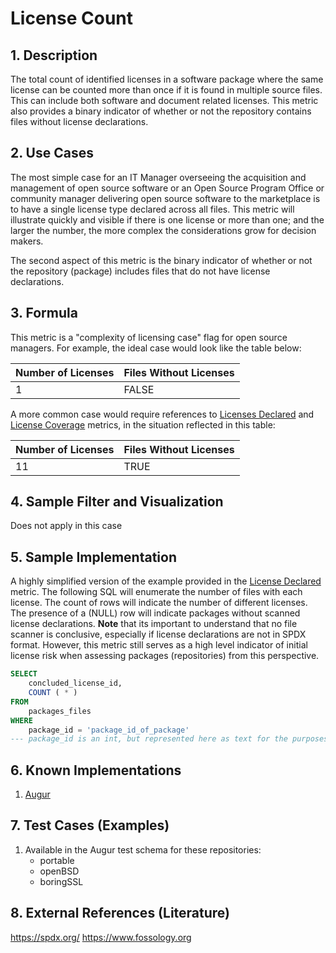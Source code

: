 # License Count

## 1. Description
The total count of identified licenses in a software package where the same license can be counted more than once if it is found in multiple source files. This can include both software and document related licenses. This metric also provides a binary indicator of whether or not the repository contains files without license declarations.  

## 2. Use Cases
The most simple case for an IT Manager overseeing the acquisition and management of open source software or an Open Source Program Office or community manager delivering open source software to the marketplace is to have a single license type declared across all files. This metric will illustrate quickly and visible if there is one license or more than one; and the larger the number, the more complex the considerations grow for decision makers.

The second aspect of this metric is the binary indicator of whether or not the repository (package) includes files that do not have license declarations.

## 3. Formula
This metric is a "complexity of licensing case" flag for open source managers. For example, the ideal case would look like the table below:

| Number of Licenses  | Files Without Licenses    |
| ------------- |-------------|
| 1      | FALSE |

A more common case would require references to [Licenses Declared](https://github.com/chaoss/wg-risk/blob/master/metrics/License_Declared.md) and [License Coverage](https://github.com/chaoss/wg-risk/blob/master/metrics/License_Coverage.md) metrics, in the situation reflected in this table:

| Number of Licenses  | Files Without Licenses    |
| ------------- |-------------|
| 11      | TRUE |

## 4. Sample Filter and Visualization
Does not apply in this case

## 5. Sample Implementation
A highly simplified version of the example provided in the [License Declared](https://github.com/chaoss/wg-risk/blob/master/metrics/License_Declared.md) metric. The following SQL will enumerate the number of files with each license. The count of rows will indicate the number of different licenses. The presence of a (NULL) row will indicate packages without scanned license declarations. **Note** that its important to understand that no file scanner is conclusive, especially if license declarations are not in SPDX format. However, this metric still serves as a  high level indicator of initial license risk when assessing packages (repositories) from this perspective.
```sql
SELECT
    concluded_license_id,
    COUNT ( * )
FROM
    packages_files
WHERE
    package_id = 'package_id_of_package'
--- package_id is an int, but represented here as text for the purposes of explaining the abstraction.
```

## 6. Known Implementations
1. [Augur](https://github.com/chaoss/augur)

## 7. Test Cases (Examples)
1. Available in the Augur test schema for these repositories:
    - portable
    - openBSD
    - boringSSL

## 8. External References (Literature)
https://spdx.org/
https://www.fossology.org

